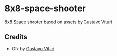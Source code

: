 # 8x8-space-shooter
8x8 Space shooter based on assets by Gustavo Vituri

## Credits
- Gfx by [Gustavo Vituri](https://gvituri.itch.io/space-shooter)